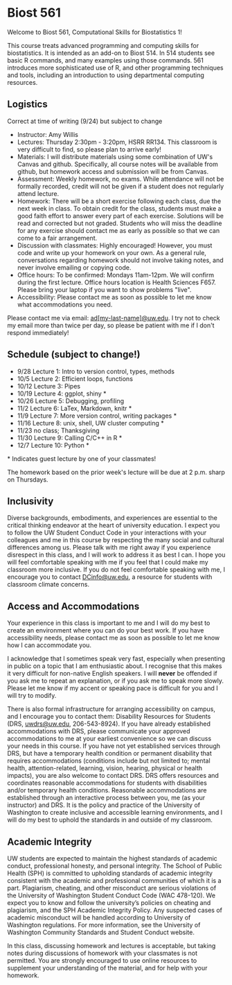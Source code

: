 # Biost 561

Welcome to Biost 561, Computational Skills for Biostatistics 1!

This course treats advanced programming and computing skills for biostatistics. It is intended as an add-on to Biost 514. In 514 students see basic R commands, and many examples using those commands. 561 introduces more sophisticated use of R, and other programming techniques and tools, including an introduction to using departmental computing resources.

## Logistics

Correct at time of writing (9/24) but subject to change

- Instructor: Amy Willis
- Lectures: Thursday 2:30pm - 3:20pm, HSRR RR134. This classroom is very difficult to find, so please plan to arrive early!
- Materials: I will distribute materials using some combination of UW's Canvas and github. Specifically, all course notes will be available from github, but homework access and submission will be from Canvas.
- Assessment: Weekly homework, no exams. While attendance will not be formally recorded, credit will not be given if a student does not regularly attend lecture.
- Homework: There will be a short exercise following each class, due the next week in class. To obtain credit for the class, students must make a good faith effort to answer every part of each exercise. Solutions will be read and corrected but not graded. Students who will miss the deadline for any exercise should contact me as early as possible so that we can come to a fair arrangement.
- Discussion with classmates: Highly encouraged! However, you must code and write up your homework on your own. As a general rule, conversations regarding homework should not involve taking notes, and never involve emailing or copying code.
- Office hours: To be confirmed: Mondays 11am-12pm. We will confirm during the first lecture. Office hours location is Health Sciences F657. Please bring your laptop if you want to show problems "live".
- Accessibility:  Please contact me as soon as possible to let me know what accommodations you need.

Please contact me via email: [ad[my-last-name]@uw.edu](ad[my-last-name]@uw.edu). I try not to check my email more than twice per day, so please be patient with me if I don't respond immediately!

## Schedule (subject to change!)

- 9/28 Lecture 1: Intro to version control, types, methods
- 10/5 Lecture 2: Efficient loops, functions
- 10/12 Lecture 3: Pipes
- 10/19 Lecture 4: ggplot, shiny *
- 10/26 Lecture 5: Debugging, profiling
- 11/2 Lecture 6: LaTex, Markdown, knitr *
- 11/9 Lecture 7: More version control, writing packages *
- 11/16 Lecture 8: unix, shell, UW cluster computing *
- 11/23 no class; Thanksgiving
- 11/30 Lecture 9: Calling C/C++ in R *
- 12/7 Lecture 10: Python *

\* Indicates guest lecture by one of your classmates!

The homework based on the prior week's lecture will be due at 2 p.m. sharp on Thursdays.
## Inclusivity
Diverse backgrounds, embodiments, and experiences are essential to the critical thinking endeavor at the heart of university education. I expect you to follow the UW Student Conduct Code in your interactions with your colleagues and me in this course by respecting the many social and cultural differences among us. Please talk with me right away if you experience disrespect in this class, and I will work to address it as best I can. I hope you will feel comfortable speaking with me if you feel that I could make my classroom more inclusive. If you do not feel comfortable speaking with me, I encourage you to contact DCinfo@uw.edu, a resource for students with classroom climate concerns.


## Access and Accommodations
Your experience in this class is important to me and I will do my best to create an environment where you can do your best work. If you have accessibility needs, please contact me as soon as possible to let me know how I can accommodate you.

I acknowledge that I sometimes speak very fast, especially when presenting in public on a topic that I am enthusiastic about. I recognise that this makes it very difficult for non-native English speakers. I will **never** be offended if you ask me to repeat an explanation, or if you ask me to speak more slowly. Please let me know if my accent or  speaking pace is difficult for you and I will try to modify.

There is also formal infrastructure for arranging accessibility on campus, and I encourage you to contact them: Disability Resources for Students (DRS, uwdrs@uw.edu, 206-543-8924). If you have already established accommodations with DRS, please communicate your approved accommodations to me at your earliest convenience so we can discuss your needs in this course. If you have not yet established services through DRS, but have a temporary health condition or permanent disability that requires accommodations (conditions include but not limited to; mental health, attention-related, learning, vision, hearing, physical or health impacts), you are also welcome to contact DRS. DRS offers resources and coordinates reasonable accommodations for students with disabilities and/or temporary health conditions.  Reasonable accommodations are established through an interactive process between you, me (as your instructor) and DRS.  It is the policy and practice of the University of Washington to create inclusive and accessible learning environments, and I will do my best to uphold the standards in and outside of my classroom.

## Academic Integrity
UW students are expected to maintain the highest standards of academic conduct, professional honesty, and personal integrity. The School of Public Health (SPH) is committed to upholding standards of academic integrity consistent with the academic and professional communities of which it is a part. Plagiarism, cheating, and other misconduct are serious violations of the University of Washington Student Conduct Code (WAC 478-120). We expect you to know and follow the university’s policies on cheating and plagiarism, and the SPH Academic Integrity Policy. Any suspected cases of academic misconduct will be handled according to University of Washington regulations. For more information, see the University of Washington Community Standards and Student Conduct website.

In this class, discussing homework and lectures is acceptable, but taking notes during discussions of homework with your classmates is not permitted. You are strongly encouraged to use online resources to supplement your understanding of the material, and for help with your homework.
